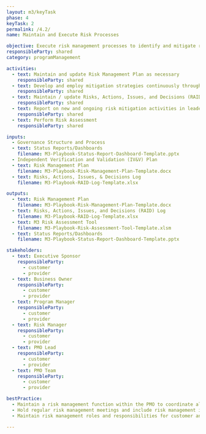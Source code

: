 ```yaml
---
layout: m3/keyTask
phase: 4
keyTask: 2
permalink: /4.2/
name: Maintain and Execute Risk Processes

objective: Execute risk management processes to identify and mitigate risks and issues throughout the migration.
responsibleParty: shared
category: programManagement

activities:
  - text: Maintain and update Risk Management Plan as necessary
    responsibleParty: shared
  - text: Develop and employ mitigation strategies continuously throughout the migration
    responsibleParty: shared
  - text: Maintain / update Risks, Actions, Issues, and Decisions (RAID) Log mitigation status at regular cadence throughout migration
    responsibleParty: shared
  - text: Report on new and ongoing risk mitigation activities in leadership meetings, update Reports/Dashboards, inform stakeholders
    responsibleParty: shared
  - text: Perform Risk Assessment
    responsibleParty: shared

inputs:
  - Governance Structure and Process
  - text: Status Reports/Dashboards
    filename: M3-Playbook-Status-Report-Dashboard-Template.pptx
  - Independent Verification and Validation (IV&V) Plan
  - text: Risk Management Plan
    filename: M3-Playbook-Risk-Management-Plan-Template.docx
  - text: Risks, Actions, Issues, & Decisions Log
    filename: M3-Playbook-RAID-Log-Template.xlsx

outputs:
  - text: Risk Management Plan
    filename: M3-Playbook-Risk-Management-Plan-Template.docx
  - text: Risks, Actions, Issues, and Decisions (RAID) Log
    filename: M3-Playbook-RAID-Log-Template.xlsx
  - text: M3 Risk Assessment Tool
    filename: M3-Playbook-Risk-Assessment-Tool-Template.xlsm
  - text: Status Reports/Dashboards
    filename: M3-Playbook-Status-Report-Dashboard-Template.pptx

stakeholders:
  - text: Executive Sponsor
    responsibleParty:
      - customer
      - provider
  - text: Business Owner
    responsibleParty:
      - customer
      - provider
  - text: Program Manager
    responsibleParty:
      - customer
      - provider
  - text: Risk Manager
    responsibleParty:
      - customer
      - provider
  - text: PMO Lead
    responsibleParty:
      - customer
      - provider
  - text: PMO Team
    responsibleParty:
      - customer
      - provider

bestPractice:
  - Maintain a risk management function within the PMO to coordinate all risk management activities across the customer and provider before migration
  - Hold regular risk management meetings and include risk management into status reporting and escalation procedures. Include documentation of risks in RAID Log in order to facilitate communication of risks
  - Maintain risk management roles and responsibilities for customer and provider team members and executives, and train team members on identifying and mitigating risks

---
```

